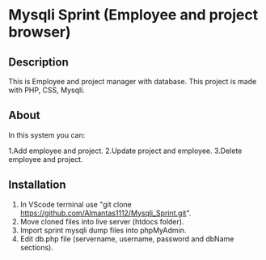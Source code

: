 # Mysqli Sprint (Employee and project browser)

## Description

This is Employee and project manager with database. This project is made with PHP, CSS, Mysqli.

## About

In this system you can:

1.Add employee and project.
2.Update project and employee.
3.Delete employee and project.

## Installation

1. In VScode terminal use "git clone https://github.com/Almantas1112/Mysqli_Sprint.git".
2. Move cloned files into live server (htdocs folder).
3. Import sprint mysqli dump files into phpMyAdmin.
4. Edit db.php file (servername, username, password and dbName sections).